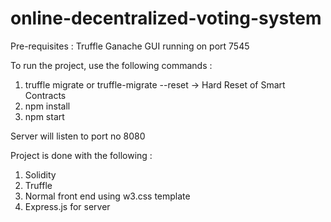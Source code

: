 # online-decentralized-voting-system

Pre-requisites : 
Truffle
Ganache GUI running on port 7545

To run the project, use the following commands : 
1. truffle migrate or truffle-migrate --reset -> Hard Reset of Smart Contracts
2. npm install
3. npm start

Server will listen to port no 8080

Project is done with the following :
1. Solidity
2. Truffle
3. Normal front end using w3.css template
4. Express.js for server

